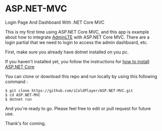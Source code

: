 # ASP.NET-MVC
Login Page And Dashboard With .NET Core MVC

This is my first time using ASP.NET Core MVC, and this app is example about how to integrate [AdminLTE](https://adminlte.io) with ASP.NET Core MVC. There are a login partial that we need to login to access the admin dashboard, etc.


First, make sure you already have dotnet installed on you pc.

If you haven't installed yet, you follow the instructions for [how to install ASP.NET Core](https://dev.notnoob.com/cara-install-asp.net-pada-linux/) 

You can clone or download this repo and run locally by using this following command :
```
$ git clone https://github.com/iColdPlayer/ASP.NET-MVC.git
$ cd ASP.NET-MVC
$ dotnet run
```
And you're ready to go.
Please feel free to edit or pull request for future use.

Thank's for coming.
